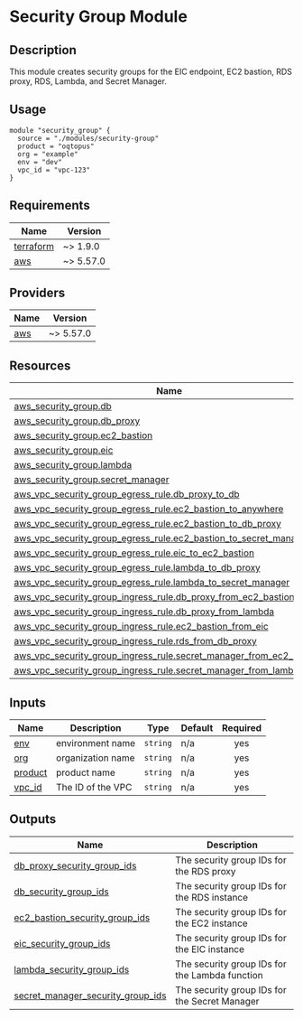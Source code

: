 <!-- BEGIN_TF_DOCS -->
# Security Group Module

## Description

This module creates security groups for the EIC endpoint, EC2 bastion, RDS proxy, RDS, Lambda, and Secret Manager.

## Usage

```hcl
module "security_group" {
  source = "./modules/security-group"
  product = "oqtopus"
  org = "example"
  env = "dev"
  vpc_id = "vpc-123"
}
```

## Requirements

| Name | Version |
|------|---------|
| <a name="requirement_terraform"></a> [terraform](#requirement\_terraform) | ~> 1.9.0 |
| <a name="requirement_aws"></a> [aws](#requirement\_aws) | ~> 5.57.0 |

## Providers

| Name | Version |
|------|---------|
| <a name="provider_aws"></a> [aws](#provider\_aws) | ~> 5.57.0 |

## Resources

| Name | Type |
|------|------|
| [aws_security_group.db](https://registry.terraform.io/providers/hashicorp/aws/latest/docs/resources/security_group) | resource |
| [aws_security_group.db_proxy](https://registry.terraform.io/providers/hashicorp/aws/latest/docs/resources/security_group) | resource |
| [aws_security_group.ec2_bastion](https://registry.terraform.io/providers/hashicorp/aws/latest/docs/resources/security_group) | resource |
| [aws_security_group.eic](https://registry.terraform.io/providers/hashicorp/aws/latest/docs/resources/security_group) | resource |
| [aws_security_group.lambda](https://registry.terraform.io/providers/hashicorp/aws/latest/docs/resources/security_group) | resource |
| [aws_security_group.secret_manager](https://registry.terraform.io/providers/hashicorp/aws/latest/docs/resources/security_group) | resource |
| [aws_vpc_security_group_egress_rule.db_proxy_to_db](https://registry.terraform.io/providers/hashicorp/aws/latest/docs/resources/vpc_security_group_egress_rule) | resource |
| [aws_vpc_security_group_egress_rule.ec2_bastion_to_anywhere](https://registry.terraform.io/providers/hashicorp/aws/latest/docs/resources/vpc_security_group_egress_rule) | resource |
| [aws_vpc_security_group_egress_rule.ec2_bastion_to_db_proxy](https://registry.terraform.io/providers/hashicorp/aws/latest/docs/resources/vpc_security_group_egress_rule) | resource |
| [aws_vpc_security_group_egress_rule.ec2_bastion_to_secret_manager](https://registry.terraform.io/providers/hashicorp/aws/latest/docs/resources/vpc_security_group_egress_rule) | resource |
| [aws_vpc_security_group_egress_rule.eic_to_ec2_bastion](https://registry.terraform.io/providers/hashicorp/aws/latest/docs/resources/vpc_security_group_egress_rule) | resource |
| [aws_vpc_security_group_egress_rule.lambda_to_db_proxy](https://registry.terraform.io/providers/hashicorp/aws/latest/docs/resources/vpc_security_group_egress_rule) | resource |
| [aws_vpc_security_group_egress_rule.lambda_to_secret_manager](https://registry.terraform.io/providers/hashicorp/aws/latest/docs/resources/vpc_security_group_egress_rule) | resource |
| [aws_vpc_security_group_ingress_rule.db_proxy_from_ec2_bastion](https://registry.terraform.io/providers/hashicorp/aws/latest/docs/resources/vpc_security_group_ingress_rule) | resource |
| [aws_vpc_security_group_ingress_rule.db_proxy_from_lambda](https://registry.terraform.io/providers/hashicorp/aws/latest/docs/resources/vpc_security_group_ingress_rule) | resource |
| [aws_vpc_security_group_ingress_rule.ec2_bastion_from_eic](https://registry.terraform.io/providers/hashicorp/aws/latest/docs/resources/vpc_security_group_ingress_rule) | resource |
| [aws_vpc_security_group_ingress_rule.rds_from_db_proxy](https://registry.terraform.io/providers/hashicorp/aws/latest/docs/resources/vpc_security_group_ingress_rule) | resource |
| [aws_vpc_security_group_ingress_rule.secret_manager_from_ec2_bastion](https://registry.terraform.io/providers/hashicorp/aws/latest/docs/resources/vpc_security_group_ingress_rule) | resource |
| [aws_vpc_security_group_ingress_rule.secret_manager_from_lambda](https://registry.terraform.io/providers/hashicorp/aws/latest/docs/resources/vpc_security_group_ingress_rule) | resource |

## Inputs

| Name | Description | Type | Default | Required |
|------|-------------|------|---------|:--------:|
| <a name="input_env"></a> [env](#input\_env) | environment name | `string` | n/a | yes |
| <a name="input_org"></a> [org](#input\_org) | organization name | `string` | n/a | yes |
| <a name="input_product"></a> [product](#input\_product) | product name | `string` | n/a | yes |
| <a name="input_vpc_id"></a> [vpc\_id](#input\_vpc\_id) | The ID of the VPC | `string` | n/a | yes |

## Outputs

| Name | Description |
|------|-------------|
| <a name="output_db_proxy_security_group_ids"></a> [db\_proxy\_security\_group\_ids](#output\_db\_proxy\_security\_group\_ids) | The security group IDs for the RDS proxy |
| <a name="output_db_security_group_ids"></a> [db\_security\_group\_ids](#output\_db\_security\_group\_ids) | The security group IDs for the RDS instance |
| <a name="output_ec2_bastion_security_group_ids"></a> [ec2\_bastion\_security\_group\_ids](#output\_ec2\_bastion\_security\_group\_ids) | The security group IDs for the EC2 instance |
| <a name="output_eic_security_group_ids"></a> [eic\_security\_group\_ids](#output\_eic\_security\_group\_ids) | The security group IDs for the EIC instance |
| <a name="output_lambda_security_group_ids"></a> [lambda\_security\_group\_ids](#output\_lambda\_security\_group\_ids) | The security group IDs for the Lambda function |
| <a name="output_secret_manager_security_group_ids"></a> [secret\_manager\_security\_group\_ids](#output\_secret\_manager\_security\_group\_ids) | The security group IDs for the Secret Manager |
<!-- END_TF_DOCS -->